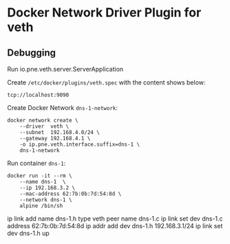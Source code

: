 #  Docker Network Driver Plugin for veth

## Debugging

Run io.pne.veth.server.ServerApplication
 
Create `/etc/docker/plugins/veth.spec` with the content shows below:

```
tcp://localhost:9090
```

Create Docker Network `dns-1-network`:

```
docker network create \
    --driver  veth \
    --subnet  192.168.4.0/24 \
    --gateway 192.168.4.1 \
    -o ip.pne.veth.interface.suffix=dns-1 \
    dns-1-network
```

Run container `dns-1`:

```
docker run -it --rm \
    --name dns-1  \
    --ip 192.168.3.2 \
    --mac-address 62:7b:0b:7d:54:8d \
    --network dns-1 \
    alpine /bin/sh
```

ip link add name dns-1.h type veth peer name dns-1.c
ip link set dev dns-1.c address 62:7b:0b:7d:54:8d
ip addr add dev dns-1.h 192.168.3.1/24
ip link set dev dns-1.h up



